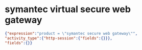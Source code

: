 symantec virtual secure web gateway
===================================

```JSON
{"expression":"product = \"symantec secure web gateway\"",
"activity_type":{"http-session":{"fields":{}}},
"fields":{}}
```